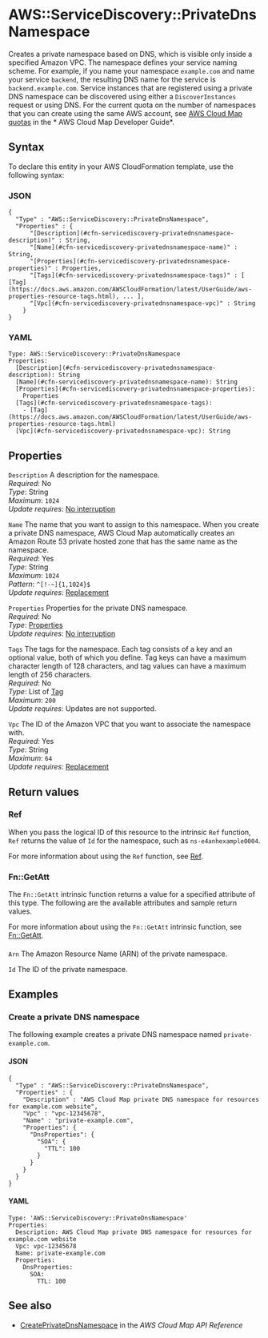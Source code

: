 # AWS::ServiceDiscovery::PrivateDnsNamespace<a name="aws-resource-servicediscovery-privatednsnamespace"></a>

Creates a private namespace based on DNS, which is visible only inside a specified Amazon VPC\. The namespace defines your service naming scheme\. For example, if you name your namespace `example.com` and name your service `backend`, the resulting DNS name for the service is `backend.example.com`\. Service instances that are registered using a private DNS namespace can be discovered using either a `DiscoverInstances` request or using DNS\. For the current quota on the number of namespaces that you can create using the same AWS account, see [AWS Cloud Map quotas](https://docs.aws.amazon.com/cloud-map/latest/dg/cloud-map-limits.html) in the * AWS Cloud Map Developer Guide*\.

## Syntax<a name="aws-resource-servicediscovery-privatednsnamespace-syntax"></a>

To declare this entity in your AWS CloudFormation template, use the following syntax:

### JSON<a name="aws-resource-servicediscovery-privatednsnamespace-syntax.json"></a>

```
{
  "Type" : "AWS::ServiceDiscovery::PrivateDnsNamespace",
  "Properties" : {
      "[Description](#cfn-servicediscovery-privatednsnamespace-description)" : String,
      "[Name](#cfn-servicediscovery-privatednsnamespace-name)" : String,
      "[Properties](#cfn-servicediscovery-privatednsnamespace-properties)" : Properties,
      "[Tags](#cfn-servicediscovery-privatednsnamespace-tags)" : [ [Tag](https://docs.aws.amazon.com/AWSCloudFormation/latest/UserGuide/aws-properties-resource-tags.html), ... ],
      "[Vpc](#cfn-servicediscovery-privatednsnamespace-vpc)" : String
    }
}
```

### YAML<a name="aws-resource-servicediscovery-privatednsnamespace-syntax.yaml"></a>

```
Type: AWS::ServiceDiscovery::PrivateDnsNamespace
Properties: 
  [Description](#cfn-servicediscovery-privatednsnamespace-description): String
  [Name](#cfn-servicediscovery-privatednsnamespace-name): String
  [Properties](#cfn-servicediscovery-privatednsnamespace-properties): 
    Properties
  [Tags](#cfn-servicediscovery-privatednsnamespace-tags): 
    - [Tag](https://docs.aws.amazon.com/AWSCloudFormation/latest/UserGuide/aws-properties-resource-tags.html)
  [Vpc](#cfn-servicediscovery-privatednsnamespace-vpc): String
```

## Properties<a name="aws-resource-servicediscovery-privatednsnamespace-properties"></a>

`Description`  <a name="cfn-servicediscovery-privatednsnamespace-description"></a>
A description for the namespace\.  
*Required*: No  
*Type*: String  
*Maximum*: `1024`  
*Update requires*: [No interruption](https://docs.aws.amazon.com/AWSCloudFormation/latest/UserGuide/using-cfn-updating-stacks-update-behaviors.html#update-no-interrupt)

`Name`  <a name="cfn-servicediscovery-privatednsnamespace-name"></a>
The name that you want to assign to this namespace\. When you create a private DNS namespace, AWS Cloud Map automatically creates an Amazon Route 53 private hosted zone that has the same name as the namespace\.  
*Required*: Yes  
*Type*: String  
*Maximum*: `1024`  
*Pattern*: `^[!-~]{1,1024}$`  
*Update requires*: [Replacement](https://docs.aws.amazon.com/AWSCloudFormation/latest/UserGuide/using-cfn-updating-stacks-update-behaviors.html#update-replacement)

`Properties`  <a name="cfn-servicediscovery-privatednsnamespace-properties"></a>
Properties for the private DNS namespace\.  
*Required*: No  
*Type*: [Properties](aws-properties-servicediscovery-privatednsnamespace-properties.md)  
*Update requires*: [No interruption](https://docs.aws.amazon.com/AWSCloudFormation/latest/UserGuide/using-cfn-updating-stacks-update-behaviors.html#update-no-interrupt)

`Tags`  <a name="cfn-servicediscovery-privatednsnamespace-tags"></a>
The tags for the namespace\. Each tag consists of a key and an optional value, both of which you define\. Tag keys can have a maximum character length of 128 characters, and tag values can have a maximum length of 256 characters\.  
*Required*: No  
*Type*: List of [Tag](https://docs.aws.amazon.com/AWSCloudFormation/latest/UserGuide/aws-properties-resource-tags.html)  
*Maximum*: `200`  
*Update requires*: Updates are not supported\.

`Vpc`  <a name="cfn-servicediscovery-privatednsnamespace-vpc"></a>
The ID of the Amazon VPC that you want to associate the namespace with\.  
*Required*: Yes  
*Type*: String  
*Maximum*: `64`  
*Update requires*: [Replacement](https://docs.aws.amazon.com/AWSCloudFormation/latest/UserGuide/using-cfn-updating-stacks-update-behaviors.html#update-replacement)

## Return values<a name="aws-resource-servicediscovery-privatednsnamespace-return-values"></a>

### Ref<a name="aws-resource-servicediscovery-privatednsnamespace-return-values-ref"></a>

 When you pass the logical ID of this resource to the intrinsic `Ref` function, `Ref` returns the value of `Id` for the namespace, such as `ns-e4anhexample0004`\.

For more information about using the `Ref` function, see [Ref](https://docs.aws.amazon.com/AWSCloudFormation/latest/UserGuide/intrinsic-function-reference-ref.html)\.

### Fn::GetAtt<a name="aws-resource-servicediscovery-privatednsnamespace-return-values-fn--getatt"></a>

The `Fn::GetAtt` intrinsic function returns a value for a specified attribute of this type\. The following are the available attributes and sample return values\.

For more information about using the `Fn::GetAtt` intrinsic function, see [Fn::GetAtt](https://docs.aws.amazon.com/AWSCloudFormation/latest/UserGuide/intrinsic-function-reference-getatt.html)\.

#### <a name="aws-resource-servicediscovery-privatednsnamespace-return-values-fn--getatt-fn--getatt"></a>

`Arn`  <a name="Arn-fn::getatt"></a>
The Amazon Resource Name \(ARN\) of the private namespace\.

`Id`  <a name="Id-fn::getatt"></a>
The ID of the private namespace\.

## Examples<a name="aws-resource-servicediscovery-privatednsnamespace--examples"></a>



### Create a private DNS namespace<a name="aws-resource-servicediscovery-privatednsnamespace--examples--Create_a_private_DNS_namespace"></a>

The following example creates a private DNS namespace named `private-example.com`\.

#### JSON<a name="aws-resource-servicediscovery-privatednsnamespace--examples--Create_a_private_DNS_namespace--json"></a>

```
{
  "Type" : "AWS::ServiceDiscovery::PrivateDnsNamespace",
  "Properties" : {
    "Description" : "AWS Cloud Map private DNS namespace for resources for example.com website",
    "Vpc" : "vpc-12345678",
    "Name" : "private-example.com",
    "Properties": {
      "DnsProperties": {
        "SOA": {
          "TTL": 100
        }
      }
    }
  }
}
```

#### YAML<a name="aws-resource-servicediscovery-privatednsnamespace--examples--Create_a_private_DNS_namespace--yaml"></a>

```
Type: 'AWS::ServiceDiscovery::PrivateDnsNamespace'
Properties:
  Description: AWS Cloud Map private DNS namespace for resources for example.com website
  Vpc: vpc-12345678
  Name: private-example.com
  Properties:
    DnsProperties:
      SOA:
        TTL: 100
```

## See also<a name="aws-resource-servicediscovery-privatednsnamespace--seealso"></a>
+ [CreatePrivateDnsNamespace](https://docs.aws.amazon.com/cloud-map/latest/api/API_CreatePrivateDnsNamespace.html) in the *AWS Cloud Map API Reference*

